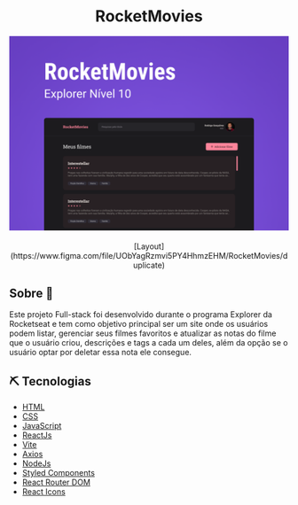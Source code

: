 <h1 align="center">RocketMovies</h1>

<img src="./src/assets/Interface.png"/>

<div align="center">
  </br>
  [Layout](https://www.figma.com/file/UObYagRzmvi5PY4HhmzEHM/RocketMovies/duplicate)
</div>


## Sobre 📖
Este projeto Full-stack foi desenvolvido durante o programa Explorer da Rocketseat e tem como objetivo principal ser um site onde os usuários podem listar, gerenciar seus filmes favoritos e atualizar as notas do filme que o usuário criou, descrições e tags a cada um deles, além da opção se o usuário optar por deletar essa nota ele consegue.

## ⛏️ Tecnologias

- [HTML](https://developer.mozilla.org/en-US/docs/Web/HTML)
- [CSS](https://developer.mozilla.org/en-US/docs/Web/CSS)
- [JavaScript](https://developer.mozilla.org/en-US/docs/Web/JavaScript)
- [ReactJs](https://react.dev)
- [Vite](https://vitejs.dev)
- [Axios](https://axios-http.com/)
- [NodeJs](https://nodejs.org/en/)
- [Styled Components](https://styled-components.com)
- [React Router DOM](https://reactrouter.com/en/)
- [React Icons](https://react-icons.github.io/react-icons/)
